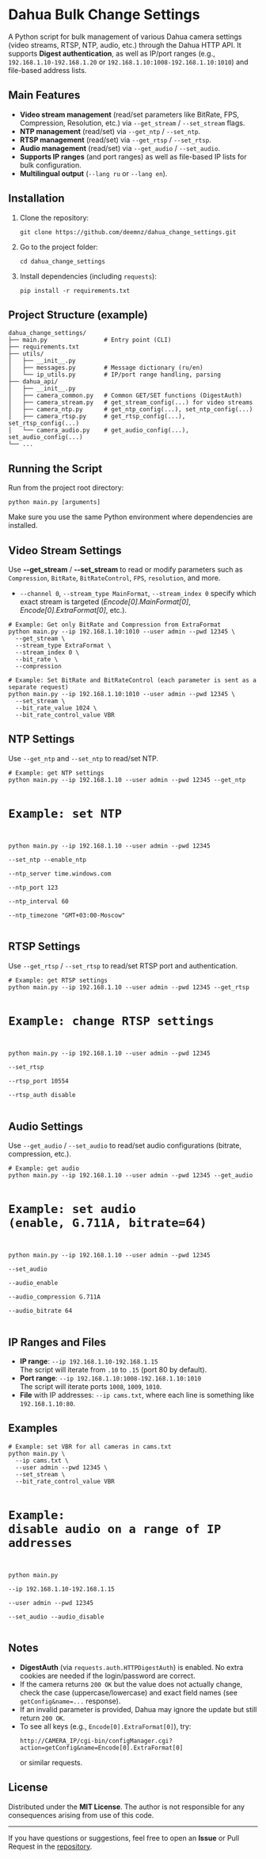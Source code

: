 <h1>Dahua Bulk Change Settings</h1>
<p>
A Python script for bulk management of various Dahua camera settings (video streams, RTSP, NTP, audio, etc.)
through the Dahua HTTP API. It supports <strong>Digest authentication</strong>, as well as IP/port ranges
(e.g., <code>192.168.1.10-192.168.1.20</code> or <code>192.168.1.10:1008-192.168.1.10:1010</code>)
and file-based address lists.
</p>

<h2>Main Features</h2>
<ul>
  <li><strong>Video stream management</strong> (read/set parameters like BitRate, FPS, Compression, Resolution, etc.) via <code>--get_stream</code> / <code>--set_stream</code> flags.</li>
  <li><strong>NTP management</strong> (read/set) via <code>--get_ntp</code> / <code>--set_ntp</code>.</li>
  <li><strong>RTSP management</strong> (read/set) via <code>--get_rtsp</code> / <code>--set_rtsp</code>.</li>
  <li><strong>Audio management</strong> (read/set) via <code>--get_audio</code> / <code>--set_audio</code>.</li>
  <li><strong>Supports IP ranges</strong> (and port ranges) as well as file-based IP lists for bulk configuration.</li>
  <li><strong>Multilingual output</strong> (<code>--lang ru</code> or <code>--lang en</code>).</li>
</ul>

<h2>Installation</h2>
<ol>
  <li>Clone the repository:
    <pre><code>git clone https://github.com/deemnz/dahua_change_settings.git</code></pre>
  </li>
  <li>Go to the project folder:
    <pre><code>cd dahua_change_settings</code></pre>
  </li>
  <li>Install dependencies (including <code>requests</code>):
    <pre><code>pip install -r requirements.txt</code></pre>
  </li>
</ol>

<h2>Project Structure (example)</h2>
<pre><code>dahua_change_settings/
├── main.py                # Entry point (CLI)
├── requirements.txt
├── utils/
│   ├── __init__.py
│   ├── messages.py        # Message dictionary (ru/en)
│   └── ip_utils.py        # IP/port range handling, parsing
├── dahua_api/
│   ├── __init__.py
│   ├── camera_common.py   # Common GET/SET functions (DigestAuth)
│   ├── camera_stream.py   # get_stream_config(...) for video streams
│   ├── camera_ntp.py      # get_ntp_config(...), set_ntp_config(...)
│   ├── camera_rtsp.py     # get_rtsp_config(...), set_rtsp_config(...)
│   └── camera_audio.py    # get_audio_config(...), set_audio_config(...)
└── ...
</code></pre>

<h2>Running the Script</h2>
<p>
Run from the project root directory:
</p>
<pre><code>python main.py [arguments]
</code></pre>
<p>
Make sure you use the same Python environment where dependencies are installed.
</p>

<h2>Video Stream Settings</h2>
<p>
Use <strong>--get_stream</strong> / <strong>--set_stream</strong> to read or modify parameters such as 
<code>Compression</code>, <code>BitRate</code>, <code>BitRateControl</code>, <code>FPS</code>, <code>resolution</code>, and more.
</p>
<ul>
  <li><code>--channel 0</code>, <code>--stream_type MainFormat</code>, <code>--stream_index 0</code> specify
    which exact stream is targeted (<em>Encode[0].MainFormat[0]</em>, <em>Encode[0].ExtraFormat[0]</em>, etc.).
  </li>
</ul>

<pre><code># Example: Get only BitRate and Compression from ExtraFormat
python main.py --ip 192.168.1.10:1010 --user admin --pwd 12345 \
  --get_stream \
  --stream_type ExtraFormat \
  --stream_index 0 \
  --bit_rate \
  --compression

# Example: Set BitRate and BitRateControl (each parameter is sent as a separate request)
python main.py --ip 192.168.1.10:1010 --user admin --pwd 12345 \
  --set_stream \
  --bit_rate_value 1024 \
  --bit_rate_control_value VBR
</code></pre>

<h2>NTP Settings</h2>
<p>
Use <code>--get_ntp</code> and <code>--set_ntp</code> to read/set NTP.
</p>
<pre><code># Example: get NTP settings
python main.py --ip 192.168.1.10 --user admin --pwd 12345 --get_ntp

# Example: set NTP
python main.py --ip 192.168.1.10 --user admin --pwd 12345 \
  --set_ntp --enable_ntp \
  --ntp_server time.windows.com \
  --ntp_port 123 \
  --ntp_interval 60 \
  --ntp_timezone "GMT+03:00-Moscow"
</code></pre>

<h2>RTSP Settings</h2>
<p>
Use <code>--get_rtsp</code> / <code>--set_rtsp</code> to read/set RTSP port and authentication.
</p>
<pre><code># Example: get RTSP settings
python main.py --ip 192.168.1.10 --user admin --pwd 12345 --get_rtsp

# Example: change RTSP settings
python main.py --ip 192.168.1.10 --user admin --pwd 12345 \
  --set_rtsp \
  --rtsp_port 10554 \
  --rtsp_auth disable
</code></pre>

<h2>Audio Settings</h2>
<p>
Use <code>--get_audio</code> / <code>--set_audio</code> to read/set audio configurations (bitrate, compression, etc.).
</p>
<pre><code># Example: get audio
python main.py --ip 192.168.1.10 --user admin --pwd 12345 --get_audio

# Example: set audio (enable, G.711A, bitrate=64)
python main.py --ip 192.168.1.10 --user admin --pwd 12345 \
  --set_audio \
  --audio_enable \
  --audio_compression G.711A \
  --audio_bitrate 64
</code></pre>

<h2>IP Ranges and Files</h2>
<ul>
  <li><strong>IP range</strong>: <code>--ip 192.168.1.10-192.168.1.15</code><br>
    The script will iterate from <code>.10</code> to <code>.15</code> (port 80 by default).</li>
  <li><strong>Port range</strong>: <code>--ip 192.168.1.10:1008-192.168.1.10:1010</code><br>
    The script will iterate ports <code>1008</code>, <code>1009</code>, <code>1010</code>.</li>
  <li><strong>File</strong> with IP addresses: <code>--ip cams.txt</code>, where each line is 
    something like <code>192.168.1.10:80</code>.
  </li>
</ul>

<h2>Examples</h2>
<pre><code># Example: set VBR for all cameras in cams.txt
python main.py \
  --ip cams.txt \
  --user admin --pwd 12345 \
  --set_stream \
  --bit_rate_control_value VBR

# Example: disable audio on a range of IP addresses
python main.py \
  --ip 192.168.1.10-192.168.1.15 \
  --user admin --pwd 12345 \
  --set_audio --audio_disable
</code></pre>

<h2>Notes</h2>
<ul>
  <li><strong>DigestAuth</strong> (via <code>requests.auth.HTTPDigestAuth</code>) is enabled. 
    No extra cookies are needed if the login/password are correct.</li>
  <li>If the camera returns <code>200 OK</code> but the value does not actually change,
    check the case (uppercase/lowercase) and exact field names (see <code>getConfig&amp;name=...</code> response).</li>
  <li>If an invalid parameter is provided, Dahua may ignore the update but still return <code>200 OK</code>.</li>
  <li>To see all keys (e.g., <code>Encode[0].ExtraFormat[0]</code>), try:
    <pre><code>http://CAMERA_IP/cgi-bin/configManager.cgi?action=getConfig&amp;name=Encode[0].ExtraFormat[0]</code></pre>
    or similar requests.
  </li>
</ul>

<h2>License</h2>
<p>
Distributed under the <strong>MIT License</strong>. The author is not responsible for any consequences 
arising from use of this code.
</p>

<hr>
<p>
If you have questions or suggestions, feel free to open an <strong>Issue</strong> or Pull Request in the 
<a href="https://github.com/deemnz/dahua_change_settings">repository</a>.
</p>
